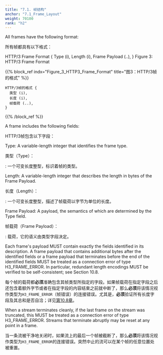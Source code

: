 ```yaml
---
title: "7.1. 帧结构"
anchor: "7.1_Frame_Layout"
weight: 70100
rank: "h2"
---
```


All frames have the following format:

所有帧都具有以下格式：

HTTP/3 Frame Format {
Type (i),
Length (i),
Frame Payload (..),
}
Figure 3: HTTP/3 Frame Format

{{% block_ref
indx="Figure_3_HTTP3_Frame_Format"
title="图3：HTTP/3帧的格式" %}}

```
HTTP/3帧的格式 {
  类型 (i),
  长度 (i),
  帧载荷 (..),
}
```

{{% /block_ref %}}

A frame includes the following fields:

HTTP/3帧包含以下字段：

Type:
A variable-length integer that identifies the frame type.

类型（Type）：

:   一个可变长度整型，标识着帧的类型。

Length:
A variable-length integer that describes the length in bytes of the Frame Payload.

长度（Length）：

:   一个可变长度整型，描述了帧载荷以字节为单位的长度。

Frame Payload:
A payload, the semantics of which are determined by the Type field.

帧载荷（Frame Payload）：

:   载荷，它的语义由类型字段决定。

Each frame's payload MUST contain exactly the fields identified in its description. A frame payload that contains additional bytes after the identified fields or a frame payload that terminates before the end of the identified fields MUST be treated as a connection error of type H3_FRAME_ERROR. In particular, redundant length encodings MUST be verified to be self-consistent; see Section 10.8.

每个帧的载荷都**必须**准确包含其帧类型所指定的字段。如果帧载荷在指定字段之后还包含着额外字节或者在指定字段的内容结束之前就中断了，那么**必须**将该情况视作类型为`H3_FRAME_ERROR`（帧错误）的连接错误。尤其是，**必须**验证所有长度字段及其总和是否自洽；详见[第10.8章]()。

When a stream terminates cleanly, if the last frame on the stream was truncated, this MUST be treated as a connection error of type H3_FRAME_ERROR. Streams that terminate abruptly may be reset at any point in a frame.

当一条流被干净地关闭时，如果流上的最后一个帧被截断了，那么**必须**将该情况视作类型为`H3_FRAME_ERROR`的连接错误。突然中止的流可以在某个帧的任意位置处被重置。
